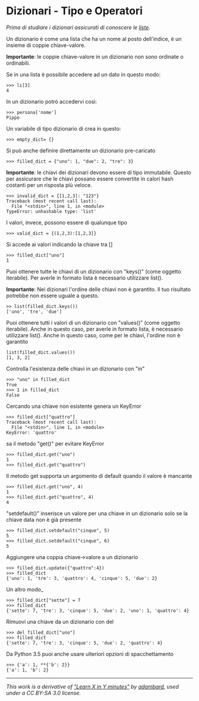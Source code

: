 # Dizionari - Tipo e Operatori 

_Prima di studiare i dizionari assicurati di conoscere le [liste](Type_List.md)._

Un dizionario è come una lista che ha un nome al posto dell'indice, è un insieme di coppie chiave-valore. 

**Importante**: le coppie chiave-valore in un dizionario non sono ordinate o ordinabili.

Se in una lista è possibile accedere ad un dato in questo modo:

    >>> li[3]                                              
    4

In un dizionario potrò accedervi così:

    >>> persona['nome']                                    
    Pippo


Un variabile di tipo dizionario di crea in questo:

    >>> empty_dict= {}

Si può anche definire direttamente un dizionario pre-caricato

    >>> filled_dict = {"uno": 1, "due": 2, "tre": 3}

**Importante**: le chiavi  dei dizionari devono essere di tipo immutabile. Questo per assicurare che le chiavi possano essere convertite in calori hash costanti per un risposta più veloce.

    >>> invalid_dict = {[1,2,3]: "123"}
    Traceback (most recent call last):
      File "<stdin>", line 1, in <module>
    TypeError: unhashable type: 'list'

I valori, invece, possono essere di qualunque tipo

    >>> valid_dict = {(1,2,3):[1,2,3]}   

Si accede ai valori indicando la chiave tra []

    >>> filled_dict["uno"]                                 
    1 

Puoi ottenere tutte le chiavi di un dizionario con "keys()" (come oggetto iterabile). Per averle in formato lista è necessario  utilizzare list().

**Importante**: Nei dizionari l'ordine delle chiavi non è garantito. Il tuo risultato potrebbe non essere uguale a questo.

    >> list(filled_dict.keys())                            
    ['uno', 'tre', 'due']

Puoi ottenere tutti i valori di un dizionario con "values()" (come oggetto iterabile). 
Anche in questo caso, per averle in formato lista, è necessario utilizzare list(). Anche in questo caso, come per le chiavi, l'ordine non è garantito

    list(filled_dict.values())                             
    [1, 3, 2]

Controlla l'esistenza delle chiavi in un dizionario con "in"

    >>> "uno" in filled_dict                               
    True 
    >>> 1 in filled_dict
    False

Cercando una chiave non esistente genera un KeyError

    >>> filled_dict["quattro"]                             
    Traceback (most recent call last):
      File "<stdin>", line 1, in <module>
    KeyError: 'quattro'


sa il metodo "get()" per evitare KeyError

    >>> filled_dict.get("uno")                                       
    1
    >>> filled_dict.get("quattro")


Il metodo get supporta un argomento di default quando il valore è mancante

    >>> filled_dict.get("uno", 4)                          
    1
    >>> filled_dict.get("quattro", 4)
    4


"setdefault()" inserisce un valore per una chiave in un dizionario solo se la chiave data non è già presente

    >>> filled_dict.setdefault("cinque", 5)                
    5
    >>> filled_dict.setdefault("cinque", 6)
    5

Aggiungere una coppia chiave->valore a un dizionario

    >>> filled_dict.update({"quattro":4})                     
    >>> filled_dict
    {'uno': 1, 'tre': 3, 'quattro': 4, 'cinque': 5, 'due': 2}

Un altro modo_

    >>> filled_dict["sette"] = 7                                          
    >>> filled_dict
    {'sette': 7, 'tre': 3, 'cinque': 5, 'due': 2, 'uno': 1, 'quattro': 4}

Rimuovi una chiave da un dizionario con del

    >>> del filled_dict["uno"]                                  
    >>> filled_dict
    {'sette': 7, 'tre': 3, 'cinque': 5, 'due': 2, 'quattro': 4}

Da Python 3.5 puoi anche usare ulteriori opzioni di spacchettamento

    >>> {'a': 1, **{'b': 2}}                               
    {'a': 1, 'b': 2}
    

---

_This work is a derivative of ["Learn X in Y minutes"](https://github.com/adambard/learnxinyminutes-docs) by [adambard](https://github.com/adambard), used under a CC BY-SA 3.0 license._